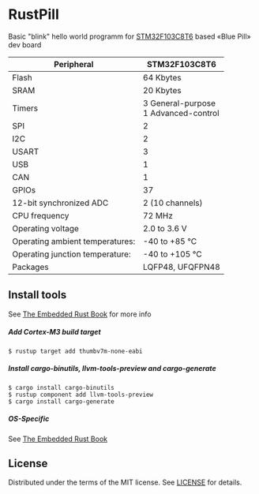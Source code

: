# RustPill

Basic "blink" hello world programm for [STM32F103C8T6][stcom-stm32f103c8] based «Blue Pill» dev board

Peripheral | STM32F103C8T6
------------ | -------------
Flash | 64 Kbytes
SRAM | 20 Kbytes
Timers | 3 General-purpose<br>1 Advanced-control
SPI | 2
I2C | 2
USART | 3
USB | 1
CAN | 1
GPIOs | 37
12-bit synchronized ADC | 2 (10 channels)
CPU frequency | 72 MHz
Operating voltage | 2.0 to 3.6 V
Operating ambient temperatures: | -40 to +85 °C
Operating junction temperature: | -40 to +105 °C
Packages | LQFP48, UFQFPN48

## Install tools

See [The Embedded Rust Book][erb-install-base] for more info

##### Add Cortex-M3 build target
```
$ rustup target add thumbv7m-none-eabi
```

##### Install cargo-binutils, llvm-tools-preview and cargo-generate
```
$ cargo install cargo-binutils
$ rustup component add llvm-tools-preview
$ cargo install cargo-generate
```

##### OS-Specific

See [The Embedded Rust Book][erb-install-specific]

## License

Distributed under the terms of the MIT license. See [LICENSE](LICENSE) for details.

[stcom-stm32f103c8]: https://www.st.com/en/microcontrollers-microprocessors/stm32f103c8.html
[erb-install-base]: https://docs.rust-embedded.org/book/intro/install.html
[erb-install-specific]: https://docs.rust-embedded.org/book/intro/install.html#os-specific-instructions